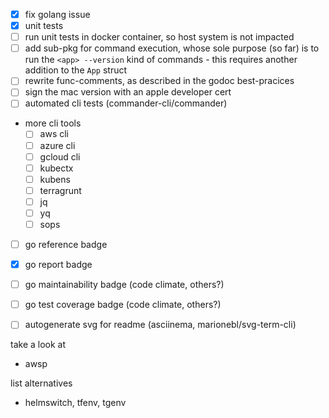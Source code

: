 - [x] fix golang issue
- [x] unit tests
- [ ] run unit tests in docker container, so host system is not impacted
- [ ] add sub-pkg for command execution, whose sole purpose (so far) is to run the `<app> --version` kind of commands - this requires another addition to the `App` struct
- [ ] rewrite func-comments, as described in the godoc best-pracices
- [ ] sign the mac version with an apple developer cert
- [ ] automated cli tests (commander-cli/commander)
- more cli tools
  - [ ] aws cli
  - [ ] azure cli
  - [ ] gcloud cli
  - [ ] kubectx
  - [ ] kubens
  - [ ] terragrunt
  - [ ] jq
  - [ ] yq
  - [ ] sops
- [ ] go reference badge
- [x] go report badge
- [ ] go maintainability badge (code climate, others?)
- [ ] go test coverage badge (code climate, others?)
- [ ] autogenerate svg for readme (asciinema, marionebl/svg-term-cli)



take a look at
- awsp

list alternatives
- helmswitch, tfenv, tgenv
